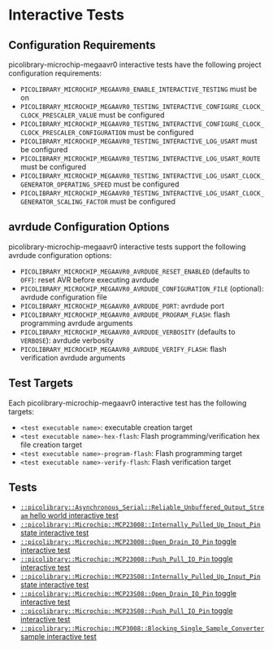 # Interactive Tests

## Configuration Requirements
picolibrary-microchip-megaavr0 interactive tests have the following project configuration
requirements:
- `PICOLIBRARY_MICROCHIP_MEGAAVR0_ENABLE_INTERACTIVE_TESTING` must be on
- `PICOLIBRARY_MICROCHIP_MEGAAVR0_TESTING_INTERACTIVE_CONFIGURE_CLOCK_CLOCK_PRESCALER_VALUE`
  must be configured
- `PICOLIBRARY_MICROCHIP_MEGAAVR0_TESTING_INTERACTIVE_CONFIGURE_CLOCK_CLOCK_PRESCALER_CONFIGURATION`
  must be configured
- `PICOLIBRARY_MICROCHIP_MEGAAVR0_TESTING_INTERACTIVE_LOG_USART` must be configured
- `PICOLIBRARY_MICROCHIP_MEGAAVR0_TESTING_INTERACTIVE_LOG_USART_ROUTE` must be configured
- `PICOLIBRARY_MICROCHIP_MEGAAVR0_TESTING_INTERACTIVE_LOG_USART_CLOCK_GENERATOR_OPERATING_SPEED`
  must be configured
- `PICOLIBRARY_MICROCHIP_MEGAAVR0_TESTING_INTERACTIVE_LOG_USART_CLOCK_GENERATOR_SCALING_FACTOR`
  must be configured

## avrdude Configuration Options
picolibrary-microchip-megaavr0 interactive tests support the following avrdude
configuration options:
- `PICOLIBRARY_MICROCHIP_MEGAAVR0_AVRDUDE_RESET_ENABLED` (defaults to `OFF`): reset AVR
  before executing avrdude
- `PICOLIBRARY_MICROCHIP_MEGAAVR0_AVRDUDE_CONFIGURATION_FILE` (optional): avrdude
  configuration file
- `PICOLIBRARY_MICROCHIP_MEGAAVR0_AVRDUDE_PORT`: avrdude port
- `PICOLIBRARY_MICROCHIP_MEGAAVR0_AVRDUDE_PROGRAM_FLASH`: flash programming avrdude
  arguments
- `PICOLIBRARY_MICROCHIP_MEGAAVR0_AVRDUDE_VERBOSITY` (defaults to `VERBOSE`): avrdude
  verbosity
- `PICOLIBRARY_MICROCHIP_MEGAAVR0_AVRDUDE_VERIFY_FLASH`: flash verification avrdude
  arguments

## Test Targets
Each picolibrary-microchip-megaavr0 interactive test has the following targets:
- `<test executable name>`: executable creation target
- `<test executable name>-hex-flash`: Flash programming/verification hex file creation
  target
- `<test executable name>-program-flash`: Flash programming target
- `<test executable name>-verify-flash`: Flash verification target

## Tests
- [`::picolibrary::Asynchronous_Serial::Reliable_Unbuffered_Output_Stream` hello world interactive test](test-interactive/picolibrary/asynchronous_serial/reliable_unbuffered_output_stream/hello_world.md)
- [`::picolibrary::Microchip::MCP23008::Internally_Pulled_Up_Input_Pin` state interactive test](test-interactive/picolibrary/microchip/mcp23008/internally_pulled_up_input_pin/state.md)
- [`::picolibrary::Microchip::MCP23008::Open_Drain_IO_Pin` toggle interactive test](test-interactive/picolibrary/microchip/mcp23008/open_drain_io_pin/toggle.md)
- [`::picolibrary::Microchip::MCP23008::Push_Pull_IO_Pin` toggle interactive test](test-interactive/picolibrary/microchip/mcp23008/push_pull_io_pin/toggle.md)
- [`::picolibrary::Microchip::MCP23S08::Internally_Pulled_Up_Input_Pin` state interactive test](test-interactive/picolibrary/microchip/mcp23s08/internally_pulled_up_input_pin/state.md)
- [`::picolibrary::Microchip::MCP23S08::Open_Drain_IO_Pin` toggle interactive test](test-interactive/picolibrary/microchip/mcp23s08/open_drain_io_pin/toggle.md)
- [`::picolibrary::Microchip::MCP23S08::Push_Pull_IO_Pin` toggle interactive test](test-interactive/picolibrary/microchip/mcp23s08/push_pull_io_pin/toggle.md)
- [`::picolibrary::Microchip::MCP3008::Blocking_Single_Sample_Converter` sample interactive test](test-interactive/picolibrary/microchip/mcp3008/blocking_single_sample_converter/sample.md)

